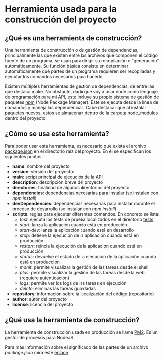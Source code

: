 # Herramienta usada para la construcción del proyecto
 
## ¿Qué es una herramienta de construcción?
Una herramienta de construcción o de gestión de dependencias, principalmente las que existen entre los archivos que componen el código fuente de un programa, se usan para dirigir su recopilación o "generación" automáticamente. Su función básica consiste en determinar automáticamente qué partes de un programa requieren ser recopiladas y ejecutar los comandos necesarios para hacerlo.
 
Existen múltiples herramientas de gestión de dependencias, de entre las que destaca make. No obstante, dado que voy a usar node como lenguaje de programación para mi API, este incluye su propio sistema de gestión de paquetes [npm](https://www.npmjs.com) (Node Package Manager). Este se ejecuta desde la línea de comandos y maneja las dependencias. Cabe destacar que al instalar paquetes nuevos, estos se almacenan dentro de la carpeta node_modules dentro del proyecto. 
 
## ¿Cómo se usa esta herramienta?
Para poder usar esta herramienta, es necesario que exista el archivo [package.json](https://github.com/sergiogp98/MultimediaManagement/blob/master/package.json) en el directorio raiz del proyecto. En él se especifican los siguientes puntos:
* **name**: nombre del proyecto
* **version**: versión del proyecto: 
* **main**: script principal de ejecución de la API 
* **description**: descripción breve del proyecto 
* **directories**: finalidad de algunos directorios del proyecto 
* **dependencies**: dependencias necesarias para instalar (se instalan con *npm install*)
* **devDependencies**: dependencias necesarias para instalar durante el proceso de desarrollo (se instalan con *npm install*)
* **scripts**: reglas para ejecutar diferentes comandos. En concreto se lista:    
    * *test*: ejecuta los tests de prueba localizados en el directorio [tests](https://github.com/sergiogp98/MultimediaManagement/tree/master/tests)
    * *start*: lanza la aplicación cuando está en producción 
    * *start-dev*: lanza la aplicación cuando está en desarrollo
    * *stop*: detiene la ejecución de la aplicación cuando está en producción
    * *restart*: reincia la ejecución de la aplicación cuando está en producción
    * *status*: devuelve el estado de la ejecución de la aplicación cuando está en producción
    * *monit*: permite visualizar la gestión de las tareas desde el shell
    * *plus*: permite visualizar la gestión de las tareas desde la web (requiere autenticación)
    * *logs*: permite ver los logs de las tareas en ejecución
    * *delete*: eliminas las tareas guardadas
* **repository**: información sobre la localización del código (repositorio)
* **author**: autor del proyecto
* **license**: licencia del proyecto 
 
 ## ¿Qué usa la herramienta de construcción?
La herramienta de construcción usada en producción se llama [PM2](https://pm2.keymetrics.io/). Es un gestor de procesos para NodeJS.

Para más información sobre el significado de las partes de un archivo *package.json* mira este [enlace](https://areknawo.com/whats-what-package-json-cheatsheet/)

